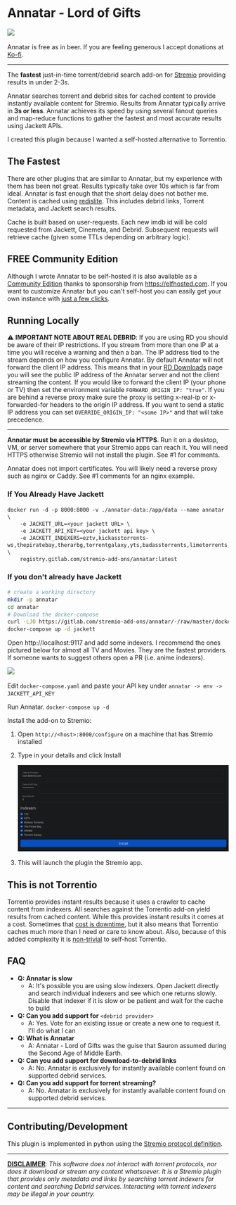 # Annatar - Lord of Gifts

![](https://i.imgur.com/UIVsFy7.png)

Annatar is free as in beer. If you are feeling generous I accept donations at [Ko-fi](https://ko-fi.com/annatar).

---

The **fastest** just-in-time torrent/debrid search add-on for [Stremio](https://www.stremio.com/) providing results in under 2-3s.

Annatar searches torrent and debrid sites for cached content to provide instantly available content for Stremio. Results from Annatar typically arrive in **3s or less**. Annatar achieves its speed by using several fanout queries and map-reduce functions to gather the fastest and most accurate results using Jackett APIs. 

I created this plugin because I wanted a self-hosted alternative to Torrentio. 

## The Fastest

There are other plugins that are similar to Annatar, but my experience with them has been not great. Results typically take over 10s which is far from ideal. Annatar is fast enough that the short delay does not bother me. Content is cached using [redislite](https://redislite.readthedocs.io/en/latest/). This includes debrid links, Torrent metadata, and Jackett search results. 

Cache is built based on user-requests. Each new imdb id will be cold requested from Jackett, Cinemeta, and Debrid. Subsequent requests will retrieve cache (given some TTLs depending on arbitrary logic).

## FREE Community Edition

Although I wrote Annatar to be self-hosted it is also available as a [Community Edition](https://annatar.elfhosted.com/configure) thanks to sponsorship from https://elfhosted.com. If you want to customize Annatar but you can't self-host you can easily get your own instance with [just a few clicks](https://elfhosted.com/app/annatar/). 

## Running Locally

:warning: **IMPORTANT NOTE ABOUT REAL DEBRID**: If you are using RD you should be aware of their IP restrictions. If you stream from more than one IP at a time you will receive a warning and then a ban. The IP address tied to the stream depends on how you configure Annatar. By default Annatar will not forward the client IP address. This means that in your [RD Downloads](https://real-debrid.com/downloads) page you will see the public IP address of the Annatar server and not the client streaming the content. If you would like to forward the client IP (your phone or TV) then set the environment variable `FORWARD_ORIGIN_IP: "true"`. If you are behind a reverse proxy make sure the proxy is setting x-real-ip or x-forwarded-for headers to the origin IP address. If you want to send a static IP address you can set `OVERRIDE_ORIGIN_IP: "<some IP>"` and that will take precedence. 

---

**Annatar must be accessible by Stremio via HTTPS**. Run it on a desktop, VM, or server somewhere that your Stremio apps can reach it. You will need HTTPS otherwise Stremio will not install the plugin. See #1 for comments. 

Annatar does not import certificates. You will likely need a reverse proxy such as nginx or Caddy. See #1 comments for an nginx example.

 ### If You Already Have Jackett

```
docker run -d -p 8000:8000 -v ./annatar-data:/app/data --name annatar \
	-e JACKETT_URL=<your jackett URL> \
	-e JACKETT_API_KEY=<your jackett api key> \
	-e JACKETT_INDEXERS=eztv,kickasstorrents-ws,thepiratebay,therarbg,torrentgalaxy,yts,badasstorrents,limetorrents,bitsearch \
	registry.gitlab.com/stremio-add-ons/annatar:latest
```

### If you don't already have Jackett

```bash
# create a working directory
mkdir -p annatar
cd annatar
# Download the docker-compose
curl -LJO https://gitlab.com/stremio-add-ons/annatar/-/raw/master/docker-compose.yaml
docker-compose up -d jackett
```

Open http://localhost:9117 and add some indexers. I recommend the ones pictured below for almost all TV and Movies. They are the fastest providers. If someone wants to suggest others open a PR (i.e. anime indexers). 

![](https://i.imgur.com/gYPNEyM.png)

Edit `docker-compose.yaml` and paste your API key under `annatar -> env -> JACKETT_API_KEY`

Run Annatar. `docker-compose up -d`

Install the add-on to Stremio:

1. Open `http://<host>:8000/configure` on a machine that has Stremio installed

2. Type in your details and click Install

   ![](./img/configure.png)

3. This will launch the plugin the Stremio app. 

## This is not Torrentio

Torrentio provides instant results because it uses a crawler to cache content from indexers. All searches against the Torrentio add-on yield results from cached content. While this provides instant results it comes at a cost. Sometimes that [cost is downtime](https://www.reddit.com/r/StremioAddons/comments/1acl7ss/torrentio_faq/), but it also means that Torrentio caches much more than I need or care to know about. Also, because of this added complexity it is [non-trivial](https://github.com/Gabisonfire/knightcrawler) to self-host Torrentio. 



## FAQ

- **Q: Annatar is slow**
  - A: It's possible you are using slow indexers. Open Jackett directly and search individual indexers and see which one returns slowly. Disable that indexer if it is slow or be patient and wait for the cache to build
- **Q: Can you add support for** `<debrid provider>`
  - A: Yes. Vote for an existing issue or create a new one to request it. I'll do what I can
- **Q: What is Annatar**
  - A: Annatar - Lord of Gifts was the guise that Sauron assumed during the Second Age of Middle Earth.
- **Q: Can you add support for download-to-debrid links**
  - A: No. Annatar is exclusively for instantly available content found on supported debrid services.
- **Q: Can you add support for torrent streaming?**
  - A: No. Annatar is exclusively for instantly available content found on supported debrid services.

---

## Contributing/Development

This plugin is implemented in python using the [Stremio protocol definition](https://github.com/Stremio/stremio-addon-sdk/blob/master/docs/protocol.md).

---

**<u>DISCLAIMER</u>**: *This software does not interact with torrent protocols, nor does it download or stream any content whatsoever. It is a Stremio plugin that provides only metadata and links by searching torrent indexers for content and searching Debrid services. Interacting with torrent indexers may be illegal in your country.* 

